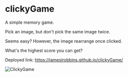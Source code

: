 # clickyGame

A simple memory game.  

Pick an image, but don't pick the same image twice.  

Seems easy?  However, the image rearrange once clicked.

What's the highest score you can get?

Deployed link: https://jameslrobbins.github.io/clickyGame/

![ClickyGame](https://jameslrobbins.github.io/Updated-Portfolio/images/clickyGame.png)
